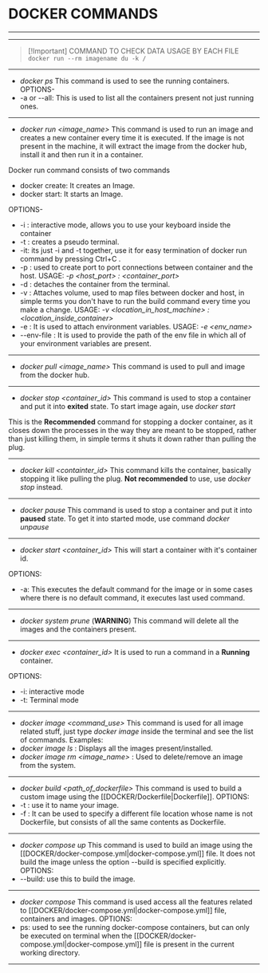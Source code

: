 # DOCKER COMMANDS
***
***
>[!Important] COMMAND TO CHECK DATA USAGE BY EACH FILE
>`docker run --rm imagename du -k /`
***
- *docker ps*
This command is used to see the running containers.
OPTIONS-
- -a or --all: This is used to list all the containers present not just running ones.
***
- *docker run <image_name>*
This command is used to run an image and creates a new container every time it is executed.
If the image is not present in the machine, it will extract the image from the docker hub, install it and then run it in a container.

Docker run command consists of two commands 
- docker create: It creates an Image.
- docker start: It starts an Image.

OPTIONS-
- -i : interactive mode, allows you to use your keyboard inside the container
- -t : creates a pseudo terminal.
- -it: its just -i and -t together, use it for easy termination of docker run command by pressing Ctrl+C .
- -p : used to create port to port connections between container and the host. USAGE: *-p <host_port> : <container_port>*
- -d : detaches the container from the terminal.
- -v : Attaches volume, used to map files between docker and host, in simple terms you don't have to run the build command every time you make a change. USAGE: *-v <location_in_host_machine> : <location_inside_container>*
- -e : It is used to attach environment variables. USAGE: *-e <env_name>*
- --env-file : It is used to provide the path of the env file in which all of your environment variables are present.
***
- *docker pull <image_name>*
This command is used to pull and image from the docker hub.
***
- *docker stop <container_id>*
This command is used to stop a container and put it into **exited** state.
To start image again, use *docker start*

This is the **Recommended** command for stopping a docker container, as it closes down the processes in the way they are meant to be stopped, rather than just killing them, in simple terms it shuts it down rather than pulling the plug.
***
- *docker kill <containter_id>*
This command kills the container, basically stopping it like pulling the plug.
**Not recommended** to use, use *docker stop* instead.
***
- *docker pause*
This command is used to stop a container and put it into **paused** state.
To get it into started mode, use command *docker unpause*
***
- *docker start <container_id>*
This will start a container with it's container id.

OPTIONS:
- -a: This executes the default command for the image or in some cases where there is no default command, it executes last used command.
***
- *docker system prune*  (**WARNING**)
This command will delete all the images and the containers present.
***
- *docker exec <container_id>*
It is used to run a command in a **Running** container.

OPTIONS:
- -i: interactive mode
- -t: Terminal mode
***
- *docker image <command_use>*
This command is used for all image related stuff, just type *docker image* inside the terminal and see the list of commands.
Examples:
- *docker image ls* : Displays all the images present/installed.
- *docker image rm <image_name>* : Used to delete/remove an image from the system.
***
- *docker build <path_of_dockerfile>*
This command is used to build a custom image using the [[DOCKER/Dockerfile|Dockerfile]].
OPTIONS:
- -t : use it to name your image.
- -f : It can be used to specify a different file location whose name is not Dockerfile, but consists of all the same contents as Dockerfile. 
***
- *docker compose up*
This command is used to build an image using the [[DOCKER/docker-compose.yml|docker-compose.yml]] file.
It does not build the image unless the option --build is specified explicitly.
OPTIONS:
- --build: use this to build the image.
***
- *docker compose*
This command is used access all the features related to [[DOCKER/docker-compose.yml|docker-compose.yml]] file, containers and images.
OPTIONS:
- ps: used to see the running docker-compose containers, but can only be executed on terminal when the [[DOCKER/docker-compose.yml|docker-compose.yml]] file is present in the current working directory.
***

















